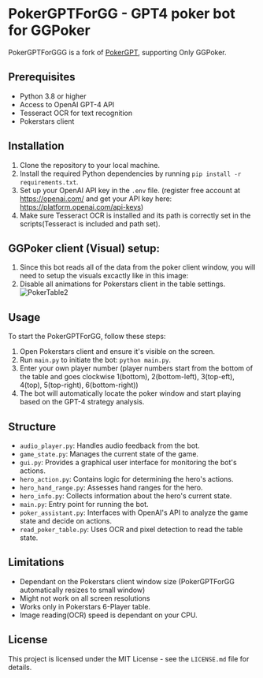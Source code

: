 # PokerGPTForGG - GPT4 poker bot for GGPoker

PokerGPTForGGG is a fork of [PokerGPT](https://github.com/HarperJonesGPT/PokerGPT), supporting Only GGPoker.

## Prerequisites

-   Python 3.8 or higher
-   Access to OpenAI GPT-4 API
-   Tesseract OCR for text recognition
-   Pokerstars client

## Installation

1. Clone the repository to your local machine.
2. Install the required Python dependencies by running `pip install -r requirements.txt`.
3. Set up your OpenAI API key in the `.env` file. (register free account at https://openai.com/ and get your API key here: https://platform.openai.com/api-keys)
4. Make sure Tesseract OCR is installed and its path is correctly set in the scripts(Tesseract is included and path set).

## GGPoker client (Visual) setup:

1. Since this bot reads all of the data from the poker client window, you will need to setup the visuals excactly like in this image:
2. Disable all animations for Pokerstars client in the table settings.
   ![PokerTable2](https://github.com/HarperJonesGPT/PokerGPT/assets/154810617/ba0a7bc5-d2d1-4237-bfd8-015ca2ca14e9)

## Usage

To start the PokerGPTForGG, follow these steps:

1. Open Pokerstars client and ensure it's visible on the screen.
2. Run `main.py` to initiate the bot: `python main.py`.
3. Enter your own player number (player numbers start from the bottom of the table and goes clockwise 1(bottom), 2(bottom-left), 3(top-eft), 4(top), 5(top-right), 6(bottom-right))
4. The bot will automatically locate the poker window and start playing based on the GPT-4 strategy analysis.

## Structure

-   `audio_player.py`: Handles audio feedback from the bot.
-   `game_state.py`: Manages the current state of the game.
-   `gui.py`: Provides a graphical user interface for monitoring the bot's actions.
-   `hero_action.py`: Contains logic for determining the hero's actions.
-   `hero_hand_range.py`: Assesses hand ranges for the hero.
-   `hero_info.py`: Collects information about the hero's current state.
-   `main.py`: Entry point for running the bot.
-   `poker_assistant.py`: Interfaces with OpenAI's API to analyze the game state and decide on actions.
-   `read_poker_table.py`: Uses OCR and pixel detection to read the table state.

## Limitations

-   Dependant on the Pokerstars client window size (PokerGPTForGG automatically resizes to small window)
-   Might not work on all screen resolutions
-   Works only in Pokerstars 6-Player table.
-   Image reading(OCR) speed is dependant on your CPU.

## License

This project is licensed under the MIT License - see the `LICENSE.md` file for details.
